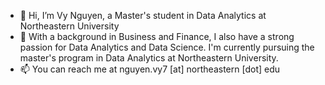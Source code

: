 - 👋 Hi, I’m Vy Nguyen, a Master's student in Data Analytics at Northeastern University
- 👀 With a background in Business and Finance, I also have a strong passion for Data Analytics and Data Science. I'm currently pursuing the master's program in Data Analytics at Northeastern University.
- 📫 You can reach me at nguyen.vy7 [at] northeastern [dot] edu
<!---
khanhvynguyen/khanhvynguyen is a ✨ special ✨ repository because its `README.md` (this file) appears on your GitHub profile.
You can click the Preview link to take a look at your changes.
--->
